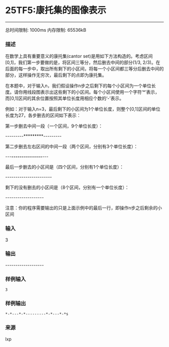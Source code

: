 # 25TF5:康托集的图像表示

------

总时间限制: 1000ms 内存限制: 65536kB

### 描述

在数学上具有重要意义的康托集(cantor set)是用如下方法构造的。考虑区间[0,1]，我们第一步要做的是，将区间三等分，然后删去中间的部分(1/3, 2/3)。在后面的每一步中，取出所有剩下的小区间，将每一个小区间都三等分后删去中间的部分，这样操作无穷次，最后剩下的点即为康托集。

在本题中，对于输入n，我们假设操作n步之后剩下的每个小区间为一个单位长度。请你用线段图表示出这些剩下的小区间。每个小区间使用一个字符‘*’表示，而[0,1]区间的其余位置按照其单位长度用相应个数的‘-’表示。

例如：对于输入n=3，最后剩下的小区间为1个单位长度，则整个[0,1]区间的单位长度为27，各步删去的区间如下表示：

第一步删去中间一段（一个区间，9个单位长度）：

---------*********---------

第二步删去左右区间的中间一段（两个区间，分别有3个单位长度）：

---***---------------***---

最后一步删去的小区间是（四个区间，分别有1个单位长度）：

-*-----*-----------*-----*-

剩下的没有删去的小区间是（8个区间，分别有一个单位长度）：

*-*---*-*---------*-*---*-*

注意：你的程序需要输出的只是上面示例中的最后一行，即操作n步之后剩余的小区间

### 输入

3

### 输出


*-*---*-*---------*-*---*-*

### 样例输入

```
3
```

### 样例输出

```
*-*---*-*---------*-*---*-*s
```
### 来源
lxp


